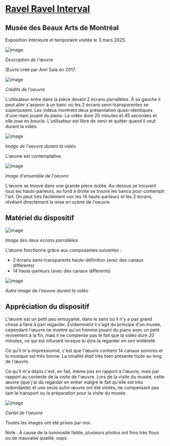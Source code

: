 # <ins>Ravel Ravel Interval</ins>

## Musée des Beaux Arts de Montréal

Exposition intérieure et temporaire visitée le 3 mars 2025.

![image](./images/mbam_description.jpg)

*Description de l'œuvre*

Œuvre créé par Anri Sala en 2017.

![image](./images/mbam_credits.jpg)

*Crédits de l'oeuvre*

L'utilisateur entre dans la pièce devant 2 écrans parrallèles. À sa gauche il peut aller s'asseoir à un banc où les 2 écrans semi-transparentes se superposent. Les vidéos montrent deux présentation quasi-identiques d'une main jouant du piano. La vidéo dure 20 minutes et 45 secondes et elle joue en boucle. L'utilisateur est libre de venir et quitter quand il veut durant la vidéo.

![image](./images/mbam_image_01.jpg)

*Image de l'oeuvre durant la vidéo*

L'œuvre est contemplative.

![image](./images/mbam_ensemble.jpg)

*Image d'ensemble de l'oeuvre*

L'œuvre se trouve dans une grande pièce isolée. Au-dessus se trouvent tous les hauts-parleurs, au fond à droite se trouve les bancs pour contemplr l'art. On peut très facilement voir les 14 hauts-parleurs et les 2 écrans, révélant directement la mise en scène de l'oeuvre.

## Matériel du dispositif
![image](./images/mbam_ecrans.jpg)

*Image des deux écrans parrallèles*

L'œuvre fonctionne grâce aux composantes suivantes : 
- 2 écrans semi-transparents haute-définition (avec des canaux différents)
- 14 hauts-parleurs (avec des canaux différents)

![image](./images/mbam_image_02.jpg)

*Autre image de l'oeuvre durant la vidéo*

## Appréciation du dispositif
L'œuvre est un petit peu ennuyante, dans le sens où il n'y a pas grand chose à faire à part regarder. Évidemment il s'agit du principe d'un musée, cependant l'œuvre ne montre qu'un homme jouant du piano avec un petit revirement à la fin, mais il ne compense pas le fait que la vidéo dure 20 minutes, ce qui est infuriant lorsque tu dois la regarder en son entièreté.

Ce qu'il m'a impressionné, c'est que l'œuvre contient 14 canaux sonores et la musique est très bonne. La tonalité était très bien présente toute au long de l'œuvre.

Ce qu'il m'a déplu c'est, en fait, même pas en rapport à l'œuvre, mais par rapport au contexte de la visite de l'œuvre. Lors de la visite du musée, cette œuvre (que j'ai dû regarder en entier malgré le fait qu'elle est très redondante) et une seule autre œuvre ont été visités, ne compensant pas tant le transport ou la préparation pour la visite du musée.

![image](./images/mbam_cartel.jpg)

*Cartel de l'oeuvre*

Toutes les images ont été prises par moi.

Note : À cause de la luminosité faible, plusieurs photos ont finis très flous ou de mauvaise qualité, oops.
